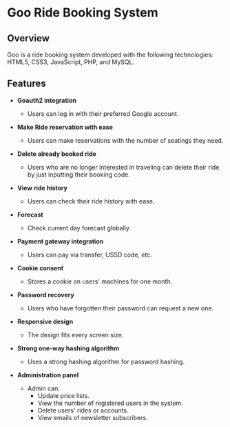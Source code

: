 # Goo Ride Booking System

## Overview

Goo is a ride booking system developed with the following technologies:  
HTML5, CSS3, JavaScript, PHP, and MySQL.

## Features

- **Goauth2 integration**
    - Users can log in with their preferred Google account.

- **Make Ride reservation with ease**
    - Users can make reservations with the number of seatings they need.

- **Delete already booked ride**
    - Users who are no longer interested in traveling can delete their ride by just inputting their booking code.

- **View ride history**
    - Users can check their ride history with ease.

- **Forecast**
    - Check current day forecast globally.

- **Payment gateway integration**
    - Users can pay via transfer, USSD code, etc.

- **Cookie consent**
    - Stores a cookie on users' machines for one month.

- **Password recovery**
    - Users who have forgotten their password can request a new one.

- **Responsive design**
    - The design fits every screen size.

- **Strong one-way hashing algorithm**
    - Uses a strong hashing algorithm for password hashing.

- **Administration panel**
    - Admin can:
        - Update price lists.
        - View the number of registered users in the system.
        - Delete users' rides or accounts.
        - View emails of newsletter subscribers.
